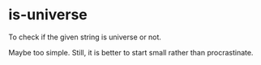 # is-universe

To check if the given string is universe or not.

Maybe too simple. Still, it is better to start small rather than procrastinate.
